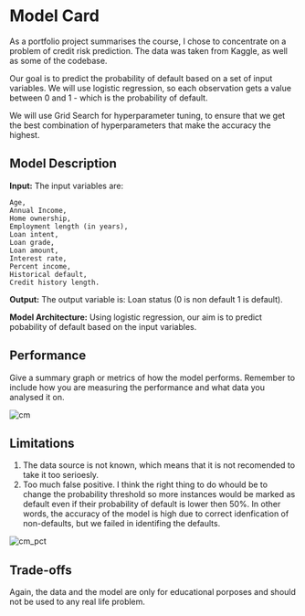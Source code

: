 # Model Card

As a portfolio project summarises the course, I chose to concentrate on a problem of credit risk prediction. The data was taken from Kaggle, as well as some of the codebase.

Our goal is to predict the probability of default based on a set of input variables. We will use logistic regression, so each observation gets a value between 0 and 1 - which is the probability of default.

We will use Grid Search for hyperparameter tuning, to ensure that we get the best combination of hyperparameters that make the accuracy the highest.

## Model Description

**Input:** The input variables are: 


	Age,
	Annual Income,
	Home ownership,
	Employment length (in years),
	Loan intent,
	Loan grade,
	Loan amount,
	Interest rate,
	Percent income,
	Historical default,
	Credit history length.

**Output:** The output variable is: Loan status (0 is non default 1 is default).

**Model Architecture:** Using logistic regression, our aim is to predict pobability of default based on the input variables. 

## Performance

Give a summary graph or metrics of how the model performs. Remember to include how you are measuring the performance and what data you analysed it on. 



![cm](https://github.com/SinaiHirsh/Portfolio-Project/assets/135940841/5537f645-10a1-4d7c-91e2-a518260ec20f)


## Limitations

1. The data source is not known, which means that it is not recomended to take it too serioesly. 
2. Too much false positive. I think the right thing to do whould be to change the probability threshold so more instances would be marked as default even if their probability of default is lower then 50%. In other words, the accuracy of the model is high due to correct idenfication of non-defaults, but we failed in identifing the defaults. 


![cm_pct](https://github.com/SinaiHirsh/Portfolio-Project/assets/135940841/1df8f945-9b2b-4e53-9425-259451e123bf)


## Trade-offs

Again, the data and the model are only for educational porposes and should not be used to any real life problem. 
